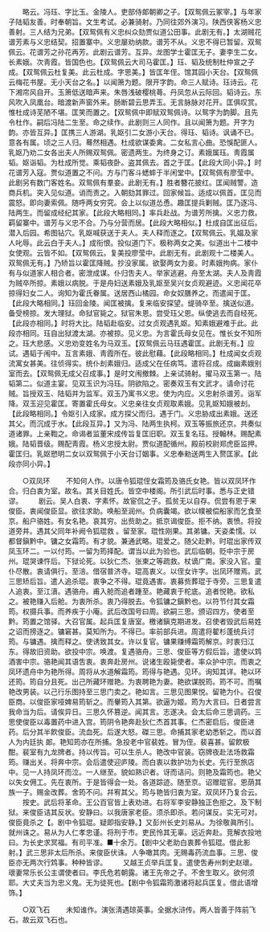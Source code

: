 <!-- { "loadSidebar": true } -->
　　略云。冯珏、字比玉。金陵人。吏部侍郞朝卿之子。【双鸳佩云冢宰。】与年家子陆韬友善。时奉朝旨。文生考试。必兼骑射。乃同往郊外演习。陕西侠客杨义忠善射。三人结为兄弟。【双鸳佩有义忠纠众劾贾似道公田事。此剧无有。】太湖贼花谱芳素与义忠结契。招置寨中。义忠屡劝纳款。谱芳不从。义忠不得已暂留。双鸳佩云。花谱芳之孙花再芳。此剧云谱芳。互异。龙图学士霍匡无子。妻李生二女。长素娥。次靑霞。皆国色也。【双鸳佩云大司马霍匡。】珏、韬及统制杜仲宣之子成。【双鸳佩云杜复美。此云杜成。字思美。】皆匡年侄。馆其园小天台。【双鸳佩云梅花书屋。无小天台之名。】以闻箫为题。限开字韵。命三人赋诗。珏诗云。花下湘帘风自开。玉箫低送暗声来。朱唇浅破樱桃蕚。丹凤忽从云际回。韬诗云。东风吹入凤凰台。暗渡新声窗外来。肠断碧云思弄玉。无言脉脉对花开。匡俱叹赏。惟杜成诗芜陋不堪。匡笑而置之。【双鸳佩中即赋双鸳佩诗。以鸳字为韵脚。且先令杜作。嗣后冯陆二生至。命之续作。此剧则三人同作。且以闻箫为题。开字为韵。亦皆互异。】匡携三人游湖。乳妪引二女游小天台。得珏、韬诗。讽诵不已。意各有属。顷之三人归。蓦然相遇。杜成欲谋委禽。二女私言心曲。恐悞配匪人。乳妪乃劝二女各出夫人所赐双鸳佩。密遗两生。为终身之订。素娥属珏。靑霞属韬。妪诣韬。为杜成所觉。乘韬夜卧。盗其佩去。首之于匡。【此段大同小异。】时花谱芳入寇。贾似道置之不问。方与门客斗蟋蟀于半闲堂中。【双鸳佩有廖莹中。此剧另有数门客姓名。双鸳佩有羣妾。此剧无有。】胜者簪花披红。匡闻贼警。造商兵机。突入见似道。诮而责之。入朝劾其罪过。回家候旨。适成以佩首。匡见而震怒。即向妻索佩。随呼两女穷究。会上以似道怂恿。趣匡提兵剿贼。匡乃逐冯、陆两生。而留成经纪其家。【此段大略相同。】率兵赴战。为谱芳所擒。义忠力救。羁留寨中。谱芳与义忠不合。乃与分营而居。【此段大略相似。】杜成自匡出征后。潜入后园。希图钻穴。乳妪喊获送于夫人。夫人释而逐之。【双鸳佩云。乳媪及家人叱辱。此云白于夫人。】成衔恨。投似道门下。极称两女之美。似道出十二楼中女使观。云皆不如。【双鸳佩云。复美投廖莹中。此剧无有。此剧观十二楼美人。双鸳佩无有。】乃矫旨以霍匡降贼。抄没家属。欲娶两女为妾。时素娥拘病。家仆有与似道家人相合者。密泄成谋。仆归吿夫人。举家逃避。舟至太湖。夫人及靑霞为贼卒所掠。素娥以病脱。于是舟妇送素娥及乳妪至吴兴女贞观避迹。义忠闻花卒掠得妇女二人。询知为霍氏眷属。送居西山橘园。命女奴膳养之。而遣闻于匡。【此段大略相同。】珏回金陵。闻匡被擒。复来临安探望。缇骑卒至。擒送似道。备受榜掠。发大理狱。命狱官毙之。狱官朱恩。尝受珏父恩。纵使逃去而自经死。【此段亦相同。】时将大比。陆韬赴临安。过女贞观遇乳妪。知素娥避难于此。此段亦相同。珏自出狱渡太湖。亦被掠。见义忠。为言霍氏母女见在。惟长女不知所之。珏大悲感。义忠劝变姓名为马双玉。【双鸳佩云马珏遇霍匡。此剧无有。】应试。遇韬于闱中。互言素娥、靑霞所在。彼此慰藉。【此段略相同。】杜成闻女贞观流寓女甚美。往侦得实。统仆刦素娥归。适成父在任病笃。遣将召成。成幽素娥别室而去。【双鸳佩无成父召成事。】是时文闱撤棘。上亲试骑射。擢马双玉第一。陆韬第二。似道主宴。见双玉识为冯珏。阴欲陷之。密奏双玉有文武才。请命讨花贼。旨授双玉、陆韬并为监军。双玉乃寓书义忠。使为内应。义忠射杀谱芳。诣军降。双玉迎见霍匡。寄置霍氏母女。义忠亲往女贞观取素娥。见乳妪知娥被刦。【此段略相同。】令妪引入成家。成方探父而归。遇于门。义忠胁成出素娥。送还其父。而沉成于水。【此段互异。】又为冯、陆两生执柯。双玉等振旅还京。共奏似道诸罪。上亲鞫之。命谒者监董宋成传旨复匡旧职。双玉复名珏。授翰林。赐配素娥。陆韬晋级。赐配靑霞。杨义忠授太尉。贾似道配循州。殿前校尉郑虎臣监押。霍匡归。乳妪愬明二女以双鸳佩于小天台订姻事。义忠奉勑送两生入赘匡家。【此段亦同小异。】 

　　○双凤环 
　　不知何人作。以唐令狐琨侄女霜筠及骆氏女艳。皆以双凤环作合。归白衷为室。故名。其关目姓氏。皆空中楼阁。所引武后时事。悉与正史错谬。 
　　剧云。吴人白衷、字素怀。故宦侃之子。孤贫无以自存。侃尝有恩于来俊臣。衷闻俊臣显。欲往求助。唤船至润州。负病囊竭。欲以幞被偿船家而乞食至京。船户骆姓。有女名艳。哀其穷。出赀助之。抵京谒俊臣。拒不纳。衷愤。将投道旁井。遇其父同年补阙令狐琨救 。留至家。琨性刚果。其弟镛。天姿柔懦。以都督鎭黔中。镛之女霜筠。有才貌。兼通武略。琨爱之。随父赴黔。时琨出家传双凤玉环二。一以付筠。一留为筠择配。谓当以此为验也。武后临朝。贬中宗于房州。琨哭谏忤后。下狱论死。以狄仁杰、张柬之等疏救。杖谪广南。家没入官。童仆尽散。衷请俱行。至涪。借宿普济寺。琨高衷义。以侄女许字。出凤环赠焉。武三思矫后旨。遣人追杀琨。衷争之不得。琨竟遇害。衷募赀葬琨于寺旁。三思复遣人追衷。至江濆。遇骆舟。甫入舱而追者踵至。艳藏衷于柁底。追者悦艳。欲私之。被艳赚入后舱。为衷所杀。衷乃得脱去。令狐镛之鎭黔也。以符节付其女霜筠。权摄兵事。而养疾于小庵。武后改国号曰周。欲嗣三思。颁诏四方。使者至黔。筠置之馆驿。大召官属。起兵匡复唐室。檄诸鎭克期进发。召使者毁武后易姓之诏而搒逐之。镛窘甚。莫知所为。不得已。率前部兵进。周遣将翟杉蓬统兵讨筠。与镛遇。擒而释之。使诱致其女。许以复官。镛果赚缚霜筠解京。时衷归江东。得故旧资助。欲投中宗。唤渡。复遇骆舟。三思、俊臣等方假后旨。遣使以鸩酒害中宗。骆艳闻其语吿衷。衷奔赴房州。说诸生殴毙使者。率众护中宗。而衷之凤环遗舟中为艳所得。周将从水道解霜筠。筠得与艳遇。见环。询知其详。艳以环还筠。筠自分且死。出己所藏环赠艳。为衷聘艳为妻。艳欲谋脱筠。筠不可。而嘱艳改男装。以己行乐图持至三思门卖之。艳如言。三思见图果悦。留艳为仆。召俊臣商。以俊臣家哑婢易筠斩之。而轝筠入其第。欲逼为姬。筠为大言曰。日者尝言我命当为后。请俟异日。三思久怀篡逆。闻其言。志遂决。会太后命三思调药。三思使俊臣以毒置药中进入宫。筠阴令艳奔赴狄仁杰首其事。仁杰密启后。俊臣进药。后分其半飮俊臣。流血死。后遂大怒。磔三思。命捕其家老幼悉斩之。而以首人为内廷执 郞。艳知筠亦在所捕。急投老中官裴姓。冒为侄。裴喜甚。留飮极酣。裴室有九龙牌者。持以传旨。可以生杀人。艳改中官装。窃牌夜赴法场救霜筠。赚出关。将奔中宗。会后遣使迎庐陵。而白衷以救护功为长史。先行至旅店中。见一人持凤环而泣。一人继至。貌如熟识者。讶而诘问。则艳及霜筠也。艳父以失女佣工。先在衷所。于是皆得会一处。各道踪迹。随至京。诏赠琨官。恩荫其族一子。赐金改葬。舍筠不问。幷宥其父。筠与艳皆归衷为室。双凤环乃复合云。 
　　按史。武后将革命。王公百官皆上表劝进。右将军李安静独正色拒之。及下制狱。来俊臣诘其反状。安静曰。以我唐家老臣。须杀即杀。若问谋反。实无可对。俊臣竟杀之【。剧中令狐琨。疑即指安静。】又彭州长史刘易从。为徐敬眞所引。就州诛之。易从为人仁孝忠谨。将刑于市。吏民怜其无辜。远近奔赴。竞解衣投地曰。为长史求冥福。有司平准。■十余万。【剧中父老助白衷葬令狐琨。借此影射。】武三思非太后所杀。来俊臣伏诛。人争噉其肉。无赐毒药流血事。三思、俊臣亦无两次行鸩事。种种皆谬。 
　　又越王贞举兵匡复。遣使吿寿州刺史赵瓌。瓌妻常乐长公主谓使者曰。李氏危若朝露。诸王先帝之子。不舍生取义。欲何须耶。大丈夫当为忠义鬼。无为徒死也。【剧中令狐霜筠激诸将起兵匡复。借此语增饰。】 

　　○双飞石 
　　未知谁作。演张淸遇琼英事。全据水浒传。两人皆善于阵前飞石。故云双飞石也。 
